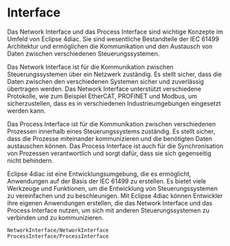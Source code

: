 # Interface

Das Network Interface und das Process Interface sind wichtige Konzepte im Umfeld von Eclipse 4diac. Sie sind wesentliche Bestandteile der IEC 61499 Architektur und ermöglichen die Kommunikation und den Austausch von Daten zwischen verschiedenen Steuerungssystemen.

Das Network Interface ist für die Kommunikation zwischen Steuerungssystemen über ein Netzwerk zuständig. Es stellt sicher, dass die Daten zwischen den verschiedenen Systemen sicher und zuverlässig übertragen werden. Das Network Interface unterstützt verschiedene Protokolle, wie zum Beispiel EtherCAT, PROFINET und Modbus, um sicherzustellen, dass es in verschiedenen Industrieumgebungen eingesetzt werden kann.

Das Process Interface ist für die Kommunikation zwischen verschiedenen Prozessen innerhalb eines Steuerungssystems zuständig. Es stellt sicher, dass die Prozesse miteinander kommunizieren und die benötigten Daten austauschen können. Das Process Interface ist auch für die Synchronisation von Prozessen verantwortlich und sorgt dafür, dass sie sich gegenseitig nicht behindern.

Eclipse 4diac ist eine Entwicklungsumgebung, die es ermöglicht, Anwendungen auf der Basis der IEC 61499 zu erstellen. Es bietet viele Werkzeuge und Funktionen, um die Entwicklung von Steuerungssystemen zu vereinfachen und zu beschleunigen. Mit Eclipse 4diac können Entwickler ihre eigenen Anwendungen erstellen, die das Network Interface und das Process Interface nutzen, um sich mit anderen Steuerungssystemen zu verbinden und zu kommunizieren.

```{toctree}
NetworkInterface/NetworkInterface
ProcessInterface/ProcessInterface
```
